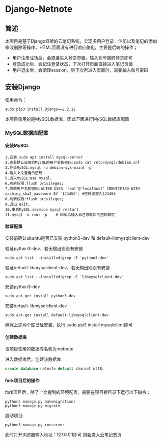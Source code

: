 # Django-Netnote
## 简述

本项目是基于Django框架的云笔记系统，实现多用户登录，注册以及笔记的添加修改删除等操作，HTML页面没有进行响应美化，主要是后端的操作；

- 用户注册成功后，会直接进入登录界面，输入账号密码登录即可
- 登录成功后，会记住登录状态，下次打开页面直接进入笔记页面
- 用户退出后，会清理session，则下次再进入页面时，需要输入账号密码

## 安装Django

使用命令：

```shell
sudo pip3 install Django==2.2.12
```

本项目使用的是MySQL数据库，因此下面进行MySQL数据库配置

### MySQL数据库配置

#### 安装MySQL

```
1.安装:sudo apt install mysql-server
2.查看默认安装的MySQL的用户名和密码:sudo cat /etc/mysql/debian.cnf
3.登录MySQL:mysql -u debian-sys-maint -p
4.输入上文查看的密码
5.进入MySQL:use mysql;
6.刷新权限:flush privileges;
7.修改用户名和密码:ALTER USER 'root'@'localhost' IDENTIFIED WITH caching_sha2_password BY '123456'; #密码设置为123456
8.刷新权限:flush privileges;
9.退出:exit;
10.重启MySQL:service mysql restart
11.mysql -u root -p    # 回车后输入自己修改后的密码即可
```

#### 验证配置

安装前确认ubuntu是否已安装 python3-dev 和  default-libmysqlclient-dev

验证python3-dev，若无输出则没有安装

```shell
sudo apt list --installed|grep -E 'python3-dev' 
```

验证default-libmysqlclient-dev，若无输出则没有安装

```shell
sudo apt list --installed|grep -E 'libmysqlclient-dev' 
```

安装python3-dev

```shell
sudo apt-get install python3-dev
```

安装default-libmysqlclient-dev

```shell
sudo apt-get install default-libmysqlclient-dev
```

确保上述两个库已经安装，执行 sudo pip3 install mysqlclient即可 

#### 创建数据库

该项目使用的数据库名称为:netnote

进入数据库后，创建该数据库

```sql
create database netnote default charset utf8;
```

#### fork项目后的操作

fork项目后，除了上文提到的环境配置，需要在项目根目录下运行以下指令：

```shell
python3 manage.py makemigrations
python3 manage.py migrate
```

启动项目:

```shell
python3 manage.py runserver
```

此时打开浏览器输入地址：127.0.0.1即可 则会进入云笔记首页

